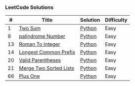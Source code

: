 ### LeetCode Solutions

| #   | Title                                                                           | Solution                                     | Difficulty |
| --- | ------------------------------------------------------------------------------- | -------------------------------------------- | ---------- |
| 1   | [Two Sum](https://leetcode.com/problems/two-sum/)                               | [Python](./leetcode/two_sum)                 | Easy       |
| 9   | [palindrome Number](https://leetcode.com/problems/palindrome-number/)           | [Python](./leetcode/palindrome_number/)      | Easy       |
| 13  | [Roman To Integer](https://leetcode.com/problems/roman-to-integer/)             | [Python](./leetcode/roman_to_integer)        | Easy       |
| 14  | [Longest Common Prefix](https://leetcode.com/problems/longest-common-prefix/)   | [Python](./leetcode/longest_common_prefix/)  | Easy       |
| 20  | [Valid Parentheses](https://leetcode.com/problems/valid-parentheses/)           | [Python](./leetcode/valid_parentheses/)      | Easy       |
| 21  | [Merge Two Sorted Lists](https://leetcode.com/problems/merge-two-sorted-lists/) | [Python](./leetcode/merge_two_sorted_lists/) | Easy       |
| 66  | [Plus One](https://leetcode.com/problems/plus-one/description/)                 | [Python](./leetcode/plus_one/)               | Easy       |
